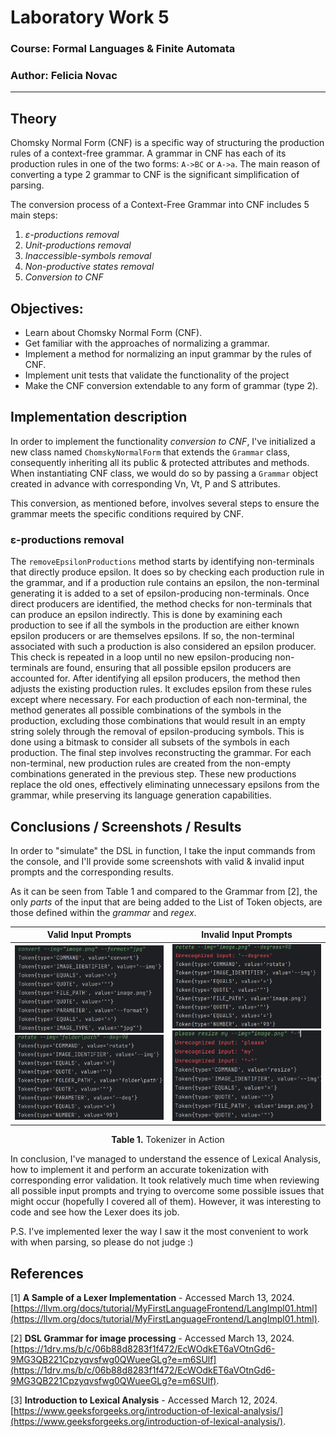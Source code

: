 # Laboratory Work 5

### Course: Formal Languages & Finite Automata
### Author: Felicia Novac

----

## Theory
Chomsky Normal Form (CNF) is a specific way of structuring the production rules of a context-free grammar. A grammar in CNF has each of its production rules in one of the two forms: `A->BC` or `A->a`. The main reason of converting a type 2 grammar to CNF is the significant simplification of parsing.

The conversion process of a Context-Free Grammar into CNF includes 5 main steps:
1. *ε-productions removal* 
2. *Unit-productions removal*
3. *Inaccessible-symbols removal*
4. *Non-productive states removal*
5. *Conversion to CNF*

## Objectives:
* Learn about Chomsky Normal Form (CNF).
* Get familiar with the approaches of normalizing a grammar.
* Implement a method for normalizing an input grammar by the rules of CNF.
* Implement unit tests that validate the functionality of the project
* Make the CNF conversion extendable to any form of grammar (type 2).

## Implementation description
In order to implement the functionality *conversion to CNF*, I've initialized a new class named `ChomskyNormalForm` that extends the `Grammar` class, consequently inheriting all its public & protected attributes and methods. When instantiating CNF class, we would do so by passing a `Grammar` object created in advance with corresponding Vn, Vt, P and S attributes. 

This conversion, as mentioned before, involves several steps to ensure the grammar meets the specific conditions required by CNF.

### ε-productions removal
The `removeEpsilonProductions` method starts by identifying non-terminals that directly produce epsilon. It does so by checking each production rule in the grammar, and if a production rule contains an epsilon, the non-terminal generating it is added to a set of epsilon-producing non-terminals. 
Once direct producers are identified, the method checks for non-terminals that can produce an epsilon indirectly. This is done by examining each production to see if all the symbols in the production are either known epsilon producers or are themselves epsilons. If so, the non-terminal associated with such a production is also considered an epsilon producer. This check is repeated in a loop until no new epsilon-producing non-terminals are found, ensuring that all possible epsilon producers are accounted for.
After identifying all epsilon producers, the method then adjusts the existing production rules. It excludes epsilon from these rules except where necessary. For each production of each non-terminal, the method generates all possible combinations of the symbols in the production, excluding those combinations that would result in an empty string solely through the removal of epsilon-producing symbols. This is done using a bitmask to consider all subsets of the symbols in each production.
The final step involves reconstructing the grammar. For each non-terminal, new production rules are created from the non-empty combinations generated in the previous step. These new productions replace the old ones, effectively eliminating unnecessary epsilons from the grammar, while preserving its language generation capabilities.





## Conclusions / Screenshots / Results
In order to "simulate" the DSL in function, I take the input commands from the console, and I'll provide some screenshots with valid & invalid input prompts and the corresponding results.

As it can be seen from Table 1 and compared to the Grammar from [2], the only *parts* of the input that are being added to the List of Token objects, are those defined within the *grammar* and *regex*.

|                      Valid Input Prompts                      |                      Invalid Input Prompts                      |
|:-------------------------------------------------------------:|:-----------------------------------------------------------------:|
| <img src="https://github.com/felycianovac/LFA_labs/blob/main/images/valid1.png" width="300"> <img src="https://github.com/felycianovac/LFA_labs/blob/main/images/valid2.png" width="300"> | <img src="https://github.com/felycianovac/LFA_labs/blob/main/images/invalid1.png" width="300"> <img src="https://github.com/felycianovac/LFA_labs/blob/main/images/invalid2.png" width="300"> |
<p align="center">
  <strong>Table 1.</strong> Tokenizer in Action
</p>


In conclusion, I've managed to understand the essence of Lexical Analysis, how to implement it and perform an accurate tokenization with corresponding error validation. It took relatively much time when reviewing all possible input prompts and trying to overcome some possible issues that might occur (hopefully I covered all of them). However, it was interesting to code and see how the Lexer does its job.

P.S. I've implemented lexer the way I saw it the most convenient to work with when parsing, so please do not judge :)



## References
[1] **A Sample of a Lexer Implementation** - Accessed March 13, 2024. [https://llvm.org/docs/tutorial/MyFirstLanguageFrontend/LangImpl01.html](https://llvm.org/docs/tutorial/MyFirstLanguageFrontend/LangImpl01.html).

[2] **DSL Grammar for image processing** - Accessed March 13, 2024. [https://1drv.ms/b/c/06b88d8283f1f472/EcWOdkET6aVOtnGd6-9MG3QB221Cpzyqvsfwg0QWueeGLg?e=m6SUlf](https://1drv.ms/b/c/06b88d8283f1f472/EcWOdkET6aVOtnGd6-9MG3QB221Cpzyqvsfwg0QWueeGLg?e=m6SUlf).

[3] **Introduction to Lexical Analysis** - Accessed March 12, 2024. [https://www.geeksforgeeks.org/introduction-of-lexical-analysis/](https://www.geeksforgeeks.org/introduction-of-lexical-analysis/).
